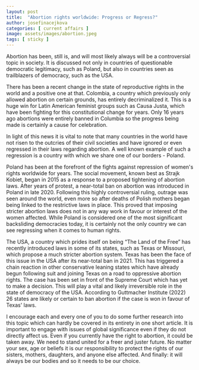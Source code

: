 ```yaml
---
layout: post
title:  "Abortion rights worldwide: Progress or Regress?"
author: josefinacejkova
categories: [ current affairs ]
image: assets/images/abortion.jpeg
tags: [ sticky ]
---
```

Abortion has been, still is, and will most likely always will be a controversial topic in society. It is discussed not only in countries of questionable democratic legitimacy, such as Poland, but also in countries seen as trailblazers of democracy, such as the USA.

There has been a recent change in the state of reproductive rights in the world and a positive one at that. Colombia, a country which previously only allowed abortion on certain grounds, has entirely decriminalized it. This is a huge win for Latin American feminist groups such as Causa Justa, which have been fighting for this constitutional change for years. Only 16 years ago abortions were entirely banned in Columbia so the progress being made is certainly a cause for celebration.

In light of this news it is vital to note that many countries in the world have not risen to the outcries of their civil societies and have ignored or even regressed in their laws regarding abortion. A well known example of such a regression is a country with which we share one of our borders - Poland.

Poland has been at the forefront of the fights against repression of women's rights worldwide for years. The social movement, known best as Strajk Kobiet, began in 2015 as a response to a proposed tightening of abortion laws. After years of protest, a near-total ban on abortion was introduced in Poland in late 2020. Following this highly controversial ruling, outrage was seen around the world, even more so after deaths of Polish mothers began being linked to the restrictive laws in place. This proved that imposing stricter abortion laws does not in any way work in favour or interest of the women affected. While Poland is considered one of the most significant backsliding democracies today, it is certainly not the only country we can see regressing when it comes to human rights.

The USA, a country which prides itself on being “The Land of the Free” has recently introduced laws in some of its states, such as Texas or Missouri, which propose a much stricter abortion system. Texas has been the face of this issue in the USA after its near-total ban in 2021. This has triggered a chain reaction in other conservative leaning states which have already begun following suit and joining Texas on a road to oppressive abortion rights. The case has been set in front of the Supreme Court which has yet to make a decision. This will play a vital and likely irreversible role in the state of democracy of the USA. According to Guttmacher Institute (2022) 26 states are likely or certain to ban abortion if the case is won in favour of Texas' laws.

I encourage each and every one of you to do some further research into this topic which can hardly be covered in its entirety in one short article. It is important to engage with issues of global significance even if they do not directly affect us. Even if you currently have the right to abortion, it could be taken away. We need to stand united for a freer and juster future. No matter your sex, age or beliefs it is our responsibility to protect the rights of our sisters, mothers, daughters, and anyone else affected.
And finally: it will always be our bodies and so it needs to be our choice. 
